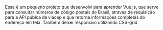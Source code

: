 Esse é um pequeno projeto que desenvolvi para aprender Vue.js, que serve para consultar números de código postais do Brasil, através de requisição para a API públca da viacep e que retorna informações completas do endereço em tela. Também deixei responsivo utilizando CSS-grid.
